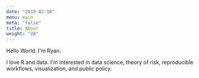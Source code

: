 ```yaml
---
date: "2019-02-18"
menu: main
meta: "false"
title: About 
weight: "20"
---
```


Hello World. I'm Ryan. 

I love R and data. I'm interested in data science, theory of risk, 
reproducible workflows, visualization, and public policy. 
